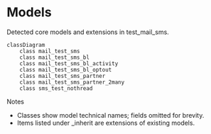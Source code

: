 # Models

Detected core models and extensions in test_mail_sms.

```mermaid
classDiagram
    class mail_test_sms
    class mail_test_sms_bl
    class mail_test_sms_bl_activity
    class mail_test_sms_bl_optout
    class mail_test_sms_partner
    class mail_test_sms_partner_2many
    class sms_test_nothread
```

Notes
- Classes show model technical names; fields omitted for brevity.
- Items listed under _inherit are extensions of existing models.
